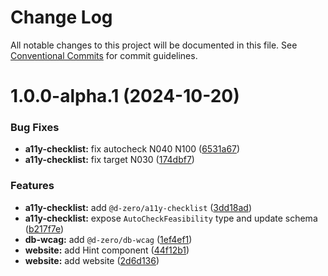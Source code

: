 # Change Log

All notable changes to this project will be documented in this file.
See [Conventional Commits](https://conventionalcommits.org) for commit guidelines.

# 1.0.0-alpha.1 (2024-10-20)

### Bug Fixes

- **a11y-checklist:** fix autocheck N040 N100 ([6531a67](https://github.com/d-zero-dev/a11y-checklist/commit/6531a67f3a714ec1c54838fb48bc738adf36af2f))
- **a11y-checklist:** fix target N030 ([174dbf7](https://github.com/d-zero-dev/a11y-checklist/commit/174dbf72801f446cf177ed3ab415c5473493c96d))

### Features

- **a11y-checklist:** add `@d-zero/a11y-checklist` ([3dd18ad](https://github.com/d-zero-dev/a11y-checklist/commit/3dd18ad5b5821db1b1ca65fb0658211528c6bd99))
- **a11y-checklist:** expose `AutoCheckFeasibility` type and update schema ([b217f7e](https://github.com/d-zero-dev/a11y-checklist/commit/b217f7e8af2a6d2b3a8558e0f6f62c5240b30902))
- **db-wcag:** add `@d-zero/db-wcag` ([1ef4ef1](https://github.com/d-zero-dev/a11y-checklist/commit/1ef4ef1a469c641cc78f6469df41c213c31903d6))
- **website:** add Hint component ([44f12b1](https://github.com/d-zero-dev/a11y-checklist/commit/44f12b1e01c981984d30de0a47c053d06c84c20e))
- **website:** add website ([2d6d136](https://github.com/d-zero-dev/a11y-checklist/commit/2d6d136c9df755004fb8498bc473bdf94ca7d40d))

